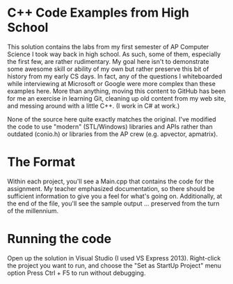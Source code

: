 C++ Code Examples from High School
===========

This solution contains the labs from my first semester of AP Computer Science I took way back in high school. As such, some of them, especially the first few, are rather rudimentary. 
My goal here isn't to demonstrate some awesome skill or ability of my own but rather preserve this bit of history from my early CS days. In fact, any of the questions I whiteboarded
while interviewing at Microsoft or Google were more complex than these examples here. More than anything, moving this content to GitHub has been for me an exercise in learning Git, 
cleaning up old content from my web site, and messing around with a little C++. (I work in C# at work.) 

None of the source here quite exactly matches the original. I've modified the code to use "modern" (STL/Windows) libraries and APIs rather than outdated (conio.h) or libraries from the AP crew (e.g. apvector, apmatrix).

The Format
===========
Within each project, you'll see a Main.cpp that contains the code for the assignment. My teacher emphasized documentation, so there should be sufficient information to 
give you a feel for what's going on. Additionally, at the end of the file, you'll see the sample output ... preserved from the turn of the millennium.

Running the code
===========
Open up the solution in Visual Studio (I used VS Express 2013).
Right-click the project you want to run, and choose the "Set as StartUp Project" menu option
Press Ctrl + F5 to run without debugging.